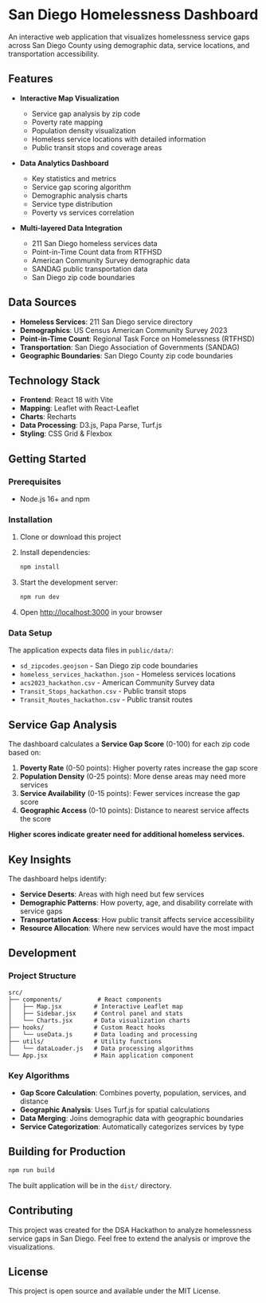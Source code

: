 # San Diego Homelessness Dashboard

An interactive web application that visualizes homelessness service gaps across San Diego County using demographic data, service locations, and transportation accessibility.

## Features

- **Interactive Map Visualization**
  - Service gap analysis by zip code
  - Poverty rate mapping
  - Population density visualization
  - Homeless service locations with detailed information
  - Public transit stops and coverage areas

- **Data Analytics Dashboard**
  - Key statistics and metrics
  - Service gap scoring algorithm
  - Demographic analysis charts
  - Service type distribution
  - Poverty vs services correlation

- **Multi-layered Data Integration**
  - 211 San Diego homeless services data
  - Point-in-Time Count data from RTFHSD
  - American Community Survey demographic data
  - SANDAG public transportation data
  - San Diego zip code boundaries

## Data Sources

- **Homeless Services**: 211 San Diego service directory
- **Demographics**: US Census American Community Survey 2023
- **Point-in-Time Count**: Regional Task Force on Homelessness (RTFHSD)
- **Transportation**: San Diego Association of Governments (SANDAG)
- **Geographic Boundaries**: San Diego County zip code boundaries

## Technology Stack

- **Frontend**: React 18 with Vite
- **Mapping**: Leaflet with React-Leaflet
- **Charts**: Recharts
- **Data Processing**: D3.js, Papa Parse, Turf.js
- **Styling**: CSS Grid & Flexbox

## Getting Started

### Prerequisites

- Node.js 16+ and npm

### Installation

1. Clone or download this project
2. Install dependencies:
   ```bash
   npm install
   ```

3. Start the development server:
   ```bash
   npm run dev
   ```

4. Open [http://localhost:3000](http://localhost:3000) in your browser

### Data Setup

The application expects data files in `public/data/`:
- `sd_zipcodes.geojson` - San Diego zip code boundaries
- `homeless_services_hackathon.json` - Homeless services locations
- `acs2023_hackathon.csv` - American Community Survey data
- `Transit_Stops_hackathon.csv` - Public transit stops
- `Transit_Routes_hackathon.csv` - Public transit routes

## Service Gap Analysis

The dashboard calculates a **Service Gap Score** (0-100) for each zip code based on:

1. **Poverty Rate** (0-50 points): Higher poverty rates increase the gap score
2. **Population Density** (0-25 points): More dense areas may need more services
3. **Service Availability** (0-15 points): Fewer services increase the gap score
4. **Geographic Access** (0-10 points): Distance to nearest service affects the score

**Higher scores indicate greater need for additional homeless services.**

## Key Insights

The dashboard helps identify:

- **Service Deserts**: Areas with high need but few services
- **Demographic Patterns**: How poverty, age, and disability correlate with service gaps
- **Transportation Access**: How public transit affects service accessibility
- **Resource Allocation**: Where new services would have the most impact

## Development

### Project Structure

```
src/
├── components/          # React components
│   ├── Map.jsx         # Interactive Leaflet map
│   ├── Sidebar.jsx     # Control panel and stats
│   └── Charts.jsx      # Data visualization charts
├── hooks/              # Custom React hooks
│   └── useData.js      # Data loading and processing
├── utils/              # Utility functions
│   └── dataLoader.js   # Data processing algorithms
└── App.jsx             # Main application component
```

### Key Algorithms

- **Gap Score Calculation**: Combines poverty, population, services, and distance
- **Geographic Analysis**: Uses Turf.js for spatial calculations
- **Data Merging**: Joins demographic data with geographic boundaries
- **Service Categorization**: Automatically categorizes services by type

## Building for Production

```bash
npm run build
```

The built application will be in the `dist/` directory.

## Contributing

This project was created for the DSA Hackathon to analyze homelessness service gaps in San Diego. Feel free to extend the analysis or improve the visualizations.

## License

This project is open source and available under the MIT License.